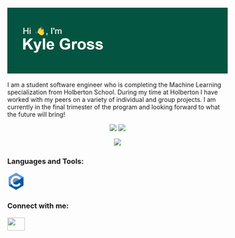 [![MasterHead](./header.png)](https://github.com/kyle-gross)

I am a student software engineer who is completing the Machine Learning specialization from Holberton School. During my time at Holberton I have worked with my peers on a variety of individual and group projects. I am currently in the final trimester of the program and looking forward to what the future will bring!

<p align="center">
<img src="https://github-readme-stats.vercel.app/api?username=kyle-gross&theme=dark" width="420">
<img src="https://github-readme-stats.vercel.app/api/top-langs/?username=kyle-gross&layout=compact&theme=dark">
</p>

<p align="center">
<img src = "https://github-readme-streak-stats.herokuapp.com/?user=kyle-gross&theme=dark">
</p>

<h3 align="left">Languages and Tools:</h3>
<p align="left"> <a href="https://www.cprogramming.com/" target="_blank"> <img src="https://github.com/devicons/devicon/blob/master/icons/c/c-original.svg" alt="c" width="40" height="40"/></a>
</p>

<h3 align="left">Connect with me:</h3>
<p align="left">

<a href="https://www.linkedin.com/in/kyle-gross-swe/" target="blank"><img align="center" src="https://cdn.jsdelivr.net/npm/simple-icons@3.0.1/icons/linkedin.svg" alt="" height="30" width="40" /></a>
</p>

<!--
**kyle-gross/kyle-gross** is a ✨ _special_ ✨ repository because its `README.md` (this file) appears on your GitHub profile.

Here are some ideas to get you started:

- 🔭 I’m currently working on ...
- 🌱 I’m currently learning ...
- 👯 I’m looking to collaborate on ...
- 🤔 I’m looking for help with ...
- 💬 Ask me about ...
- 📫 How to reach me: ...
- 😄 Pronouns: ...
- ⚡ Fun fact: ...
-->

